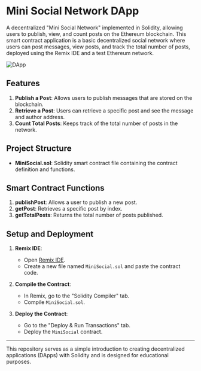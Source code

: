 # Mini Social Network DApp

A decentralized "Mini Social Network" implemented in Solidity, allowing users to publish, view, and count posts on the Ethereum blockchain. This smart contract application is a basic decentralized social network where users can post messages, view posts, and track the total number of posts, deployed using the Remix IDE and a test Ethereum network.

![DApp](https://kingslanduniversity.com/wp-content/uploads/2019/06/dapps-1024x512.jpg)

## Features

1. **Publish a Post**: Allows users to publish messages that are stored on the blockchain.
2. **Retrieve a Post**: Users can retrieve a specific post and see the message and author address.
3. **Count Total Posts**: Keeps track of the total number of posts in the network.

## Project Structure

- **MiniSocial.sol**: Solidity smart contract file containing the contract definition and functions.

## Smart Contract Functions

1. **publishPost**: Allows a user to publish a new post.
2. **getPost**: Retrieves a specific post by index.
3. **getTotalPosts**: Returns the total number of posts published.

## Setup and Deployment

1. **Remix IDE**:
   - Open [Remix IDE](https://remix.ethereum.org/).
   - Create a new file named `MiniSocial.sol` and paste the contract code.

2. **Compile the Contract**:
   - In Remix, go to the "Solidity Compiler" tab.
   - Compile `MiniSocial.sol`.

3. **Deploy the Contract**:
   - Go to the "Deploy & Run Transactions" tab.
   - Deploy the `MiniSocial` contract.

---

This repository serves as a simple introduction to creating decentralized applications (DApps) with Solidity and is designed for educational purposes.
